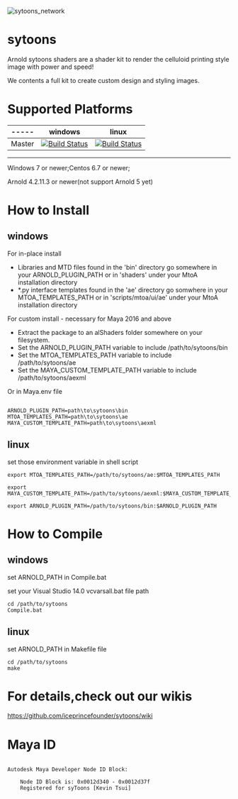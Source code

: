 
![sytoons_network](https://user-images.githubusercontent.com/16664056/50583144-8fb4ea80-0ea2-11e9-8f0b-49f2c1be6a64.png)

# sytoons

Arnold sytoons shaders are a shader kit to render the celluloid printing style image with power and speed!

We contents a full kit to create custom design and styling images.

# Supported Platforms

| ----- | windows | linux |
| ----- | ------ | --- |
| Master | [![Build Status](https://travis-ci.org/iceprincefounder/sytoons.svg?branch=master)](https://travis-ci.org/iceprincefounder/sytoons) | [![Build Status](https://travis-ci.org/iceprincefounder/sytoons.svg?branch=master)](https://travis-ci.org/iceprincefounder/sytoons) |

----

Windows 7 or newer;Centos 6.7 or newer;

Arnold 4.2.11.3 or newer(not support Arnold 5 yet)



# How to Install

## windows

For in-place install
- Libraries and MTD files found in the 'bin' directory go somewhere in your ARNOLD_PLUGIN_PATH or in 'shaders' under your MtoA installation directory
- *.py interface templates found in the 'ae' directory go somwhere in your MTOA_TEMPLATES_PATH or in 'scripts/mtoa/ui/ae' under your MtoA installation directory

For custom install - necessary for Maya 2016 and above
- Extract the package to an alShaders folder somewhere on your filesystem.
- Set the ARNOLD_PLUGIN_PATH variable to include /path/to/sytoons/bin
- Set the MTOA_TEMPLATES_PATH variable to include /path/to/sytoons/ae
- Set the MAYA_CUSTOM_TEMPLATE_PATH variable to include /path/to/sytoons/aexml

Or in Maya.env file

```

ARNOLD_PLUGIN_PATH=path\to\sytoons\bin
MTOA_TEMPLATES_PATH=path\to\sytoons\ae
MAYA_CUSTOM_TEMPLATE_PATH=path\to\sytoons\aexml

```

## linux

set those environment variable in shell script

```
export MTOA_TEMPLATES_PATH=/path/to/sytoons/ae:$MTOA_TEMPLATES_PATH

export MAYA_CUSTOM_TEMPLATE_PATH=/path/to/sytoons/aexml:$MAYA_CUSTOM_TEMPLATE_PATH

export ARNOLD_PLUGIN_PATH=/path/to/sytoons/bin:$ARNOLD_PLUGIN_PATH
```


# How to Compile

## windows

set ARNOLD_PATH in Compile.bat

set your Visual Studio 14.0 vcvarsall.bat file path

```
cd /path/to/sytoons
Compile.bat
```

## linux

set ARNOLD_PATH in Makefile file

```
cd /path/to/sytoons
make 
```

# For details,check out our wikis

https://github.com/iceprincefounder/sytoons/wiki

# Maya ID

```

Autodesk Maya Developer Node ID Block:

    Node ID Block is: 0x0012d340 - 0x0012d37f
    Registered for syToons [Kevin Tsui]

```

